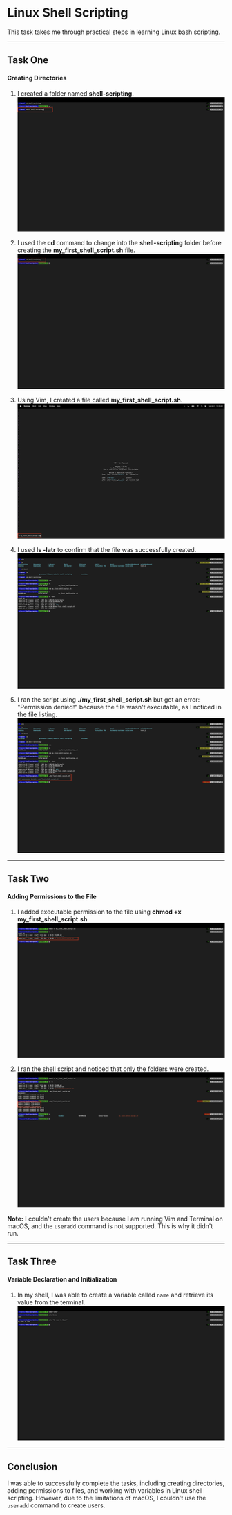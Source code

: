 # Linux Shell Scripting

This task takes me through practical steps in learning Linux bash scripting.

---

## Task One
#### Creating Directories

1. I created a folder named **shell-scripting**.
   ![Screenshot of the shell-scripting folder creation](screenshots/creating-dir.png)


2. I used the **cd** command to change into the **shell-scripting** folder before creating the **my_first_shell_script.sh** file.
   ![Screenshot of navigating into the shell-scripting folder](screenshots/folder-mavigation.png)

3. Using Vim, I created a file called **my_first_shell_script.sh**.
   ![Screenshot of the file creation using Vim](screenshots/vim-text-editor.png)

4. I used **ls -latr** to confirm that the file was successfully created.
   ![Screenshot of the file listing](screenshots/create-shell-script-file-checking-permission.png)

5. I ran the script using **./my_first_shell_script.sh** but got an error: "Permission denied!" because the file wasn't executable, as I noticed in the file listing.
   ![Screenshot of the permission denied error](screenshots/execute-shell-script-permission-error.png)

---

## Task Two
#### Adding Permissions to the File

1. I added executable permission to the file using **chmod +x my_first_shell_script.sh**.
   ![Screenshot of adding executable permissions](screenshots/change-file-permission.png)

2. I ran the shell script and noticed that only the folders were created.
   ![Screenshot of running the shell script](screenshots/running-shell-script-create-users-folders.png)

**Note:** I couldn't create the users because I am running Vim and Terminal on macOS, and the `useradd` command is not supported. This is why it didn't run.

---

## Task Three
#### Variable Declaration and Initialization

1. In my shell, I was able to create a variable called `name` and retrieve its value from the terminal.
   ![Screenshot of variable declaration and retrieval](screenshots/variables.png)

---

## Conclusion

I was able to successfully complete the tasks, including creating directories, adding permissions to files, and working with variables in Linux shell scripting. However, due to the limitations of macOS, I couldn't use the `useradd` command to create users.
